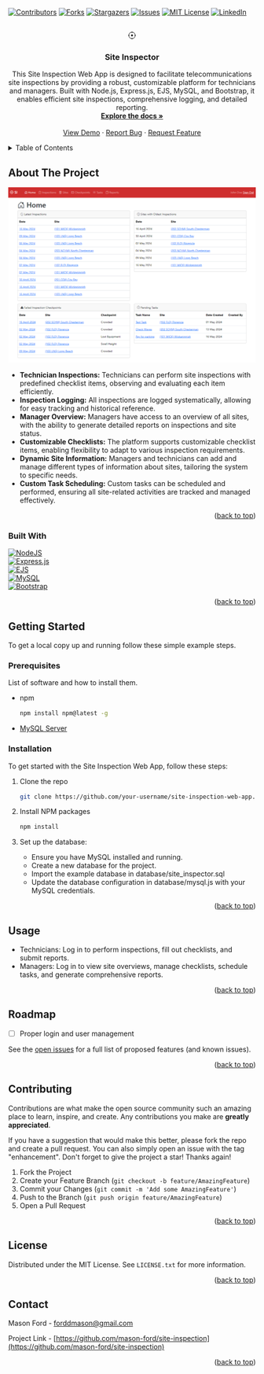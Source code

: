 <!-- Improved compatibility of back to top link: See: https://github.com/othneildrew/Best-README-Template/pull/73 -->
<a id="readme-top"></a>
<!--
*** Thanks for checking out the Best-README-Template. If you have a suggestion
*** that would make this better, please fork the repo and create a pull request
*** or simply open an issue with the tag "enhancement".
*** Don't forget to give the project a star!
*** Thanks again! Now go create something AMAZING! :D
-->



<!-- PROJECT SHIELDS -->
<!--
*** I'm using markdown "reference style" links for readability.
*** Reference links are enclosed in brackets [ ] instead of parentheses ( ).
*** See the bottom of this document for the declaration of the reference variables
*** for contributors-url, forks-url, etc. This is an optional, concise syntax you may use.
*** https://www.markdownguide.org/basic-syntax/#reference-style-links
-->
[![Contributors][contributors-shield]][contributors-url]
[![Forks][forks-shield]][forks-url]
[![Stargazers][stars-shield]][stars-url]
[![Issues][issues-shield]][issues-url]
[![MIT License][license-shield]][license-url]
[![LinkedIn][linkedin-shield]][linkedin-url]



<!-- PROJECT LOGO -->
<br />
<div align="center">
  <a href="https://github.com/mason-ford/site-inspection">
    <svg xmlns="http://www.w3.org/2000/svg" width="16" height="16" fill="currentColor" class="bi bi-crosshair" viewBox="0 0 16 16">
      <path d="M8.5.5a.5.5 0 0 0-1 0v.518A7 7 0 0 0 1.018 7.5H.5a.5.5 0 0 0 0 1h.518A7 7 0 0 0 7.5 14.982v.518a.5.5 0 0 0 1 0v-.518A7 7 0 0 0 14.982 8.5h.518a.5.5 0 0 0 0-1h-.518A7 7 0 0 0 8.5 1.018zm-6.48 7A6 6 0 0 1 7.5 2.02v.48a.5.5 0 0 0 1 0v-.48a6 6 0 0 1 5.48 5.48h-.48a.5.5 0 0 0 0 1h.48a6 6 0 0 1-5.48 5.48v-.48a.5.5 0 0 0-1 0v.48A6 6 0 0 1 2.02 8.5h.48a.5.5 0 0 0 0-1zM8 10a2 2 0 1 0 0-4 2 2 0 0 0 0 4"/>
    </svg>
  </a>

<h3 align="center">Site Inspector</h3>

  <p align="center">
    This Site Inspection Web App is designed to facilitate telecommunications site inspections by providing a robust, customizable platform for technicians and managers. Built with Node.js, Express.js, EJS, MySQL, and Bootstrap, it enables efficient site inspections, comprehensive logging, and detailed reporting.
    <br />
    <a href="https://github.com/mason-ford/site-inspection"><strong>Explore the docs »</strong></a>
    <br />
    <br />
    <a href="http://siteinspection.us-east-2.elasticbeanstalk.com/">View Demo</a>
    ·
    <a href="https://github.com/mason-ford/site-inspection/issues/new?labels=bug&template=bug-report---.md">Report Bug</a>
    ·
    <a href="https://github.com/mason-ford/site-inspection/issues/new?labels=enhancement&template=feature-request---.md">Request Feature</a>
  </p>
</div>



<!-- TABLE OF CONTENTS -->
<details>
  <summary>Table of Contents</summary>
  <ol>
    <li>
      <a href="#about-the-project">About The Project</a>
      <ul>
        <li><a href="#built-with">Built With</a></li>
      </ul>
    </li>
    <li>
      <a href="#getting-started">Getting Started</a>
      <ul>
        <li><a href="#prerequisites">Prerequisites</a></li>
        <li><a href="#installation">Installation</a></li>
      </ul>
    </li>
    <li><a href="#usage">Usage</a></li>
    <li><a href="#roadmap">Roadmap</a></li>
    <li><a href="#contributing">Contributing</a></li>
    <li><a href="#license">License</a></li>
    <li><a href="#contact">Contact</a></li>
  </ol>
</details>



<!-- ABOUT THE PROJECT -->
## About The Project

[![Product Name Screen Shot][product-screenshot]](https://example.com)

<ul>
  <li><b>Technician Inspections:</b> Technicians can perform site inspections with predefined checklist items, observing and evaluating each item efficiently.</li>
  <li><b>Inspection Logging:</b> All inspections are logged systematically, allowing for easy tracking and historical reference.</li>
  <li><b>Manager Overview:</b> Managers have access to an overview of all sites, with the ability to generate detailed reports on inspections and site status.</li>
  <li><b>Customizable Checklists:</b> The platform supports customizable checklist items, enabling flexibility to adapt to various inspection requirements.</li>
  <li><b>Dynamic Site Information:</b> Managers and technicians can add and manage different types of information about sites, tailoring the system to specific needs.</li>
  <li><b>Custom Task Scheduling:</b> Custom tasks can be scheduled and performed, ensuring all site-related activities are tracked and managed effectively.</li>
</ul>

<p align="right">(<a href="#readme-top">back to top</a>)</p>



### Built With


[![NodeJS][NodeJS]][NodeJS-url]<br>
[![Express.js][Express.js]][Express.js-url]<br>
[![EJS][EJS]][EJS-url]<br>
[![MySQL][MySQL]][MySQL-url]<br>
[![Bootstrap][Bootstrap]][Bootstrap-url]<br>

<p align="right">(<a href="#readme-top">back to top</a>)</p>



<!-- GETTING STARTED -->
## Getting Started

To get a local copy up and running follow these simple example steps.

### Prerequisites

List of software and how to install them.
* npm
  ```sh
  npm install npm@latest -g
  ```
* <a href="https://dev.mysql.com/downloads/mysql/">MySQL Server</a>

### Installation
To get started with the Site Inspection Web App, follow these steps:
1. Clone the repo
   ```sh
   git clone https://github.com/your-username/site-inspection-web-app.git
   ```
2. Install NPM packages
   ```sh
   npm install
   ```
3. Set up the database:

    * Ensure you have MySQL installed and running.
    * Create a new database for the project.
    * Import the example database in database/site_inspector.sql
    * Update the database configuration in database/mysql.js with your MySQL credentials.

<p align="right">(<a href="#readme-top">back to top</a>)</p>



<!-- USAGE EXAMPLES -->
## Usage

* Technicians: Log in to perform inspections, fill out checklists, and submit reports.
* Managers: Log in to view site overviews, manage checklists, schedule tasks, and generate comprehensive reports.

<p align="right">(<a href="#readme-top">back to top</a>)</p>



<!-- ROADMAP -->
## Roadmap

- [ ] Proper login and user management

See the [open issues](https://github.com/mason-ford/site-inspection/issues) for a full list of proposed features (and known issues).

<p align="right">(<a href="#readme-top">back to top</a>)</p>


<!-- CONTRIBUTING -->
## Contributing

Contributions are what make the open source community such an amazing place to learn, inspire, and create. Any contributions you make are **greatly appreciated**.

If you have a suggestion that would make this better, please fork the repo and create a pull request. You can also simply open an issue with the tag "enhancement".
Don't forget to give the project a star! Thanks again!

1. Fork the Project
2. Create your Feature Branch (`git checkout -b feature/AmazingFeature`)
3. Commit your Changes (`git commit -m 'Add some AmazingFeature'`)
4. Push to the Branch (`git push origin feature/AmazingFeature`)
5. Open a Pull Request

<p align="right">(<a href="#readme-top">back to top</a>)</p>



<!-- LICENSE -->
## License

Distributed under the MIT License. See `LICENSE.txt` for more information.

<p align="right">(<a href="#readme-top">back to top</a>)</p>



<!-- CONTACT -->
## Contact

Mason Ford - forddmason@gmail.com

Project Link - [https://github.com/mason-ford/site-inspection](https://github.com/mason-ford/site-inspection)

<p align="right">(<a href="#readme-top">back to top</a>)</p>

<!-- MARKDOWN LINKS & IMAGES -->
<!-- https://www.markdownguide.org/basic-syntax/#reference-style-links -->
[contributors-shield]: https://img.shields.io/github/contributors/mason-ford/site-inspection?style=for-the-badge
[contributors-url]: https://github.com/mason-ford/site-inspection/graphs/contributors
[forks-shield]: https://img.shields.io/github/forks/mason-ford/site-inspection?style=for-the-badge
[forks-url]: https://github.com/mason-ford/site-inspection/network/members
[stars-shield]: https://img.shields.io/github/stars/mason-ford/site-inspection?style=for-the-badge
[stars-url]: https://github.com/mason-ford/site-inspection/stargazers
[issues-shield]: https://img.shields.io/github/issues/mason-ford/site-inspection?style=for-the-badge
[issues-url]: https://github.com/mason-ford/site-inspection/issues
[license-shield]: https://img.shields.io/github/license/mason-ford/site-inspection?style=for-the-badge
[license-url]: https://github.com/mason-ford/site-inspection/blob/master/LICENSE.txt
[linkedin-shield]: https://img.shields.io/badge/-LinkedIn-black.svg?style=for-the-badge&logo=linkedin&colorB=555
[linkedin-url]: https://linkedin.com/in/mason-ford
[product-screenshot]: public/images/Screenshot.png
[Express.js]: https://img.shields.io/badge/express.js-%23404d59.svg?style=for-the-badge&logo=express&logoColor=%2361DAFB
[Express.js-url]: https://expressjs.com/
[NodeJS]: https://img.shields.io/badge/node.js-6DA55F?style=for-the-badge&logo=node.js&logoColor=white
[NodeJS-url]: https://nodejs.org/
[MySQL]: https://img.shields.io/badge/mysql-4479A1.svg?style=for-the-badge&logo=mysql&logoColor=white
[MySQL-url]: https://www.mysql.com/
[Bootstrap]: https://img.shields.io/badge/Bootstrap-563D7C?style=for-the-badge&logo=bootstrap&logoColor=white
[Bootstrap-url]: https://getbootstrap.com
[EJS]: https://img.shields.io/badge/EJS-B4CA65?style=for-the-badge&logo=ejs&logoColor=white
[EJS-url]: https://ejs.co/

